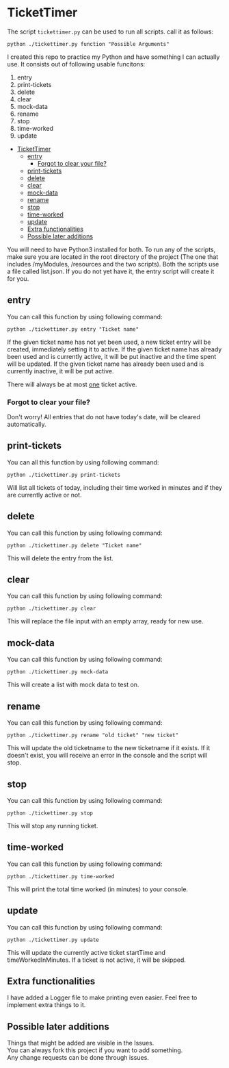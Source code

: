 # TicketTimer
The script ```tickettimer.py``` can be used to run all scripts.
call it as follows:
```
python ./tickettimer.py function "Possible Arguments"
```

I created this repo to practice my Python and have something I can actually use.
It consists out of following usable funcitons:
1. entry
2. print-tickets
3. delete
4. clear
5. mock-data
6. rename
7. stop
8. time-worked
9. update

- [TicketTimer](#tickettimer)
  - [entry](#entry)
    - [Forgot to clear your file?](#forgot-to-clear-your-file)
  - [print-tickets](#print-tickets)
  - [delete](#delete)
  - [clear](#clear)
  - [mock-data](#mock-data)
  - [rename](#rename)
  - [stop](#stop)
  - [time-worked](#time-worked)
  - [update](#update)
  - [Extra functionalities](#extra-functionalities)
  - [Possible later additions](#possible-later-additions)

You will need to have Python3 installed for both.
To run any of the scripts, make sure you are located in the root directory of the project (The one that includes /myModules, /resources and the two scripts).
Both the scripts use a file called list.json. If you do not yet have it, the entry script will create it for you.


## entry
You can call this function by using following command:
```
python ./tickettimer.py entry "Ticket name"
```
If the given ticket name has not yet been used, a new ticket entry will be created, immediately setting it to active.
If the given ticket name has already been used and is currently active, it will be put inactive and the time spent will be updated.
If the given ticket name has already been used and is currently inactive, it will be put active.

There will always be at most <ins>one</ins> ticket active.

### Forgot to clear your file?
Don't worry! All entries that do not have today's date, will be cleared automatically.

## print-tickets
You can all this function by using following command:
```
python ./tickettimer.py print-tickets
```
Will list all tickets of today, including  their time worked in minutes and if they are currently active or not.

## delete
You can call this function by using following command:
```
python ./tickettimer.py delete "Ticket name"
```
This will delete the entry from the list.

## clear
You can call this function by using following command:
```
python ./tickettimer.py clear
```
This will replace the file input with an empty array, ready for new use.

## mock-data
You can call this function by using following command:
```
python ./tickettimer.py mock-data
```
This will create a list with mock data to test on.

## rename
You can call this function by using following command:
```
python ./tickettimer.py rename "old ticket" "new ticket"
```
This will update the old ticketname to the new ticketname if it exists.
If it doesn't exist, you will receive an error in the console and the script will stop.

## stop
You can call this function by using following command:
```
python ./tickettimer.py stop
```
This will stop any running ticket.

## time-worked
You can call this function by using following command:
```
python ./tickettimer.py time-worked
```
This will print the total time worked (in minutes) to your console.

## update
You can call this function by using following command:
```
python ./tickettimer.py update
```
This will update the currently active ticket startTime and timeWorkedInMinutes.
If a ticket is not active, it will be skipped.

## Extra functionalities
I have added a Logger file to make printing even easier. Feel free to implement extra things to it.

## Possible later additions
Things that might be added are visible in the Issues.  
You can always fork this project if you want to add something.  
Any change requests can be done through issues.